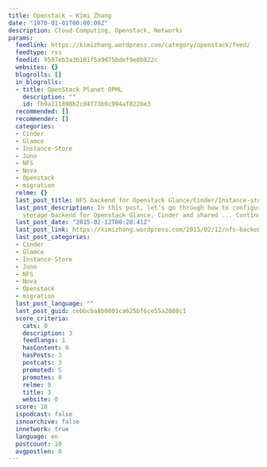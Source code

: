 ```yaml
---
title: Openstack – Kimi Zhang
date: "1970-01-01T00:00:00Z"
description: Cloud Computing, Openstack, Networks
params:
  feedlink: https://kimizhang.wordpress.com/category/openstack/feed/
  feedtype: rss
  feedid: 9597eb3a3b101f5a9d75bdef9e0b922c
  websites: {}
  blogrolls: []
  in_blogrolls:
  - title: OpenStack Planet OPML
    description: ""
    id: fb9a111890b2cd4f73b9c994af822be3
  recommended: []
  recommender: []
  categories:
  - Cinder
  - Glamce
  - Instance-Store
  - Juno
  - NFS
  - Nova
  - Openstack
  - migration
  relme: {}
  last_post_title: NFS backend for Openstack Glance/Cinder/Instance-store
  last_post_description: In this post, let’s go through how to configure NFS as unified
    storage backend for Openstack Glance, Cinder and shared ... Continue reading
  last_post_date: "2015-02-12T00:28:41Z"
  last_post_link: https://kimizhang.wordpress.com/2015/02/12/nfs-backend-for-openstack-glancecinderinstance-store/
  last_post_categories:
  - Cinder
  - Glamce
  - Instance-Store
  - Juno
  - NFS
  - Nova
  - Openstack
  - migration
  last_post_language: ""
  last_post_guid: cebbcba8b9801ca625bf6ce55a2088c1
  score_criteria:
    cats: 0
    description: 3
    feedlangs: 1
    hasContent: 0
    hasPosts: 3
    postcats: 3
    promoted: 5
    promotes: 0
    relme: 0
    title: 3
    website: 0
  score: 18
  ispodcast: false
  isnoarchive: false
  innetwork: true
  language: en
  postcount: 10
  avgpostlen: 0
---
```


